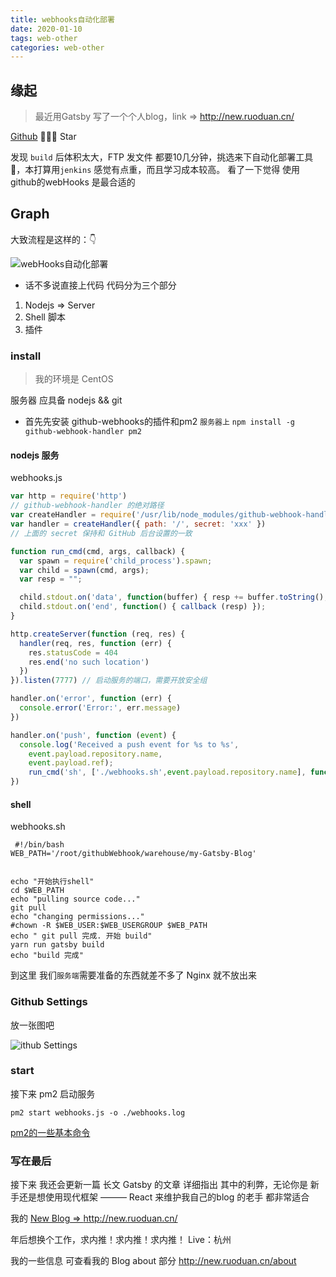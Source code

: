 ```yaml
---
title: webhooks自动化部署
date: 2020-01-10
tags: web-other
categories: web-other
---
```




## 缘起

> 最近用Gatsby 写了一个个人blog，link => http://new.ruoduan.cn/

[Github](https://github.com/Chad97/my-Gatsby-Blog) 🙏🙏🙏 Star



发现 `build` 后体积太大，FTP 发文件 都要10几分钟，挑选来下自动化部署工具🔧，本打算用`jenkins`  感觉有点重，而且学习成本较高。
看了一下觉得 使用 github的webHooks 是最合适的


## Graph
大致流程是这样的：👇

![webHooks自动化部署](https://user-gold-cdn.xitu.io/2020/1/11/16f95015a03df388?w=776&h=386&f=png&s=39181)


- 话不多说直接上代码 代码分为三个部分

1. Nodejs => Server
2. Shell 脚本
3. 插件

### install
> 我的环境是 CentOS 

服务器 应具备 nodejs && git

- 首先先安装 github-webhooks的插件和pm2 `服务器上`
`npm install -g github-webhook-handler pm2`

#### nodejs 服务
webhooks.js
```js
var http = require('http')
// github-webhook-handler 的绝对路径
var createHandler = require('/usr/lib/node_modules/github-webhook-handler')
var handler = createHandler({ path: '/', secret: 'xxx' })
// 上面的 secret 保持和 GitHub 后台设置的一致

function run_cmd(cmd, args, callback) {
  var spawn = require('child_process').spawn;
  var child = spawn(cmd, args);
  var resp = "";

  child.stdout.on('data', function(buffer) { resp += buffer.toString(); });
  child.stdout.on('end', function() { callback (resp) });
}

http.createServer(function (req, res) {
  handler(req, res, function (err) {
    res.statusCode = 404
    res.end('no such location')
  })
}).listen(7777) // 启动服务的端口，需要开放安全组

handler.on('error', function (err) {
  console.error('Error:', err.message)
})

handler.on('push', function (event) {
  console.log('Received a push event for %s to %s',
    event.payload.repository.name,
    event.payload.ref);
    run_cmd('sh', ['./webhooks.sh',event.payload.repository.name], function(text){ console.log(text) });
})
```


#### shell

webhooks.sh
```shell
 #!/bin/bash
WEB_PATH='/root/githubWebhook/warehouse/my-Gatsby-Blog'


echo "开始执行shell"
cd $WEB_PATH
echo "pulling source code..."
git pull
echo "changing permissions..."
#chown -R $WEB_USER:$WEB_USERGROUP $WEB_PATH
echo " git pull 完成. 开始 build"
yarn run gatsby build
echo "build 完成"
```

到这里 我们`服务端`需要准备的东西就差不多了 Nginx 就不放出来

### Github Settings

放一张图吧

![ithub Settings](https://user-gold-cdn.xitu.io/2020/1/11/16f950dc192b15ff?w=1950&h=1262&f=png&s=239066)


### start 

接下来 pm2 启动服务

`pm2 start webhooks.js -o ./webhooks.log` 

[pm2的一些基本命令](https://www.jianshu.com/p/3de4e8f15621)


### 写在最后

接下来 我还会更新一篇 长文 Gatsby 的文章 详细指出 其中的利弊，无论你是 新手还是想使用现代框架 ——— React 来维护我自己的blog 的老手 都非常适合

我的 [New Blog => ](http://new.ruoduan.cn/)http://new.ruoduan.cn/

年后想换个工作，求内推！求内推！求内推！ Live：杭州

我的一些信息 可查看我的 Blog about 部分 http://new.ruoduan.cn/about


